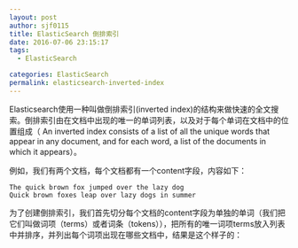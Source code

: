 ```yaml
---
layout: post
author: sjf0115
title: ElasticSearch 倒排索引
date: 2016-07-06 23:15:17
tags:
  - ElasticSearch

categories: ElasticSearch
permalink: elasticsearch-inverted-index
---
```


Elasticsearch使用一种叫做倒排索引(inverted index)的结构来做快速的全文搜索。倒排索引由在文档中出现的唯一的单词列表，以及对于每个单词在文档中的位置组成（ An inverted index consists of a list of all the unique words that appear in any document, and for each word, a list of the documents in which it appears）。

例如，我们有两个文档，每个文档都有一个content字段，内容如下：
```
The quick brown fox jumped over the lazy dog
Quick brown foxes leap over lazy dogs in summer
```

为了创建倒排索引，我们首先切分每个文档的content字段为单独的单词（我们把它们叫做词项（terms）或者词条（tokens）），把所有的唯一词项terms放入列表中并排序，并列出每个词项出现在哪些文档中，结果是这个样子的：
